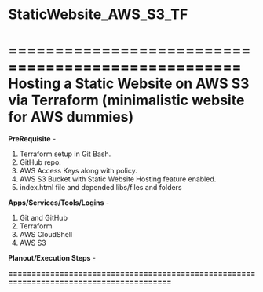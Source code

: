 # StaticWebsite_AWS_S3_TF

===================================================
Hosting a Static Website on AWS S3 via Terraform 
(minimalistic website for AWS dummies)
===================================================
**PreRequisite** - 
1. Terraform setup in Git Bash.
2. GitHub repo.
3. AWS Access Keys along with policy.
4. AWS S3 Bucket with Static Website Hosting feature enabled.
5. index.html file and depended libs/files and folders

**Apps/Services/Tools/Logins** -
1. Git and GitHub
2. Terraform
3. AWS CloudShell
4. AWS S3

**Planout/Execution Steps** -





**========================================================================================**
